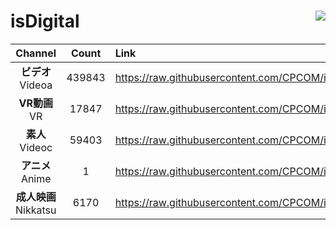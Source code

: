 # isDigital <img align="right" src="https://img.shields.io/github/last-commit/CPCOM/isDigital"/>  
  
| Channel | Count | Link |  
| :-----: | :---: | :--- |  
|**ビデオ**<br />Videoa | 439843 | https://raw.githubusercontent.com/CPCOM/isDigital/main/Videoa.txt |  
|**VR動画**<br />VR | 17847 | https://raw.githubusercontent.com/CPCOM/isDigital/main/VR.txt |  
|**素人**<br />Videoc | 59403 | https://raw.githubusercontent.com/CPCOM/isDigital/main/Videoc.txt |  
|**アニメ**<br />Anime | 1 | https://raw.githubusercontent.com/CPCOM/isDigital/main/Anime.txt |  
|**成人映画**<br />Nikkatsu | 6170 | https://raw.githubusercontent.com/CPCOM/isDigital/main/Nikkatsu.txt |  